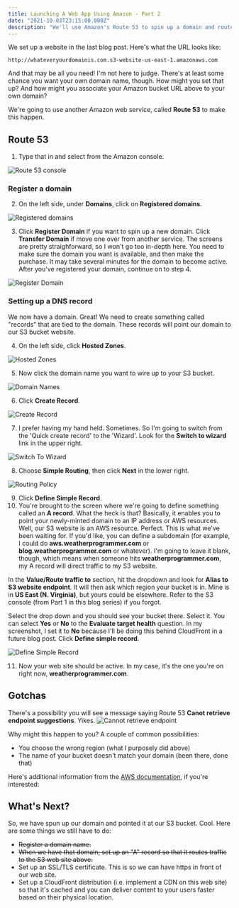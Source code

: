 ```yaml
---
title: Launching A Web App Using Amazon - Part 2
date: "2021-10-03T23:15:00.000Z"
description: "We'll use Amazon's Route 53 to spin up a domain and route it to our S3 bucket."
---
```


We set up a website in the last blog post. Here's what the URL looks like:

`http://whateveryourdomainis.com.s3-website-us-east-1.amazonaws.com`

And that may be all you need! I'm not here to judge. There's at least some chance you want your own domain name, though. How might you set that up? And how might you associate your Amazon bucket URL above to your own domain? 

We're going to use another Amazon web service, called **Route 53** to make this happen. 

## Route 53

1. Type that in and select from the Amazon console.

![Route 53 console](./console_route53.png)

### Register a domain

2. On the left side, under **Domains**, click on **Registered domains**.

![Registered domains](./registered_domains.png)

3. Click **Register Domain** if you want to spin up a new domain. Click **Transfer Domain** if move one over from another service. The screens are pretty straighforward, so I won't go too in-depth here. You need to make sure the domain you want is available, and then make the purchase. It may take several minutes for the domain to become active. After you've registered your domain, continue on to step 4.

![Register Domain](./register_domain.png)
 
### Setting up a DNS record

We now have a domain. Great! We need to create something called "records" that are tied to the domain. These records will point our domain to our S3 bucket website.

4. On the left side, click **Hosted Zones**.

![Hosted Zones](./hosted_zones_link.png)

5. Now click the domain name you want to wire up to your S3 bucket.

![Domain Names](./domain_names.png)

6. Click **Create Record**.

![Create Record](./create_record_link.png)

7. I prefer having my hand held. Sometimes. So I'm going to switch from the 'Quick create record' to the 'Wizard'. Look for the **Switch to wizard** link in the upper right.

![Switch To Wizard](./switch_to_wizard.png)

8. Choose **Simple Routing**, then click **Next** in the lower right.

![Routing Policy](./routing_policy.png)

9. Click **Define Simple Record**.
10. You're brought to the screen where we're going to define something called an **A record**. What the heck is that? Basically, it enables you to point your newly-minted domain to an IP address or AWS resources. Well, our S3 website is an AWS resource. Perfect. This is what we've been waiting for. If you'd like, you can define a subdomain (for example, I could do **aws.weatherprogrammer.com** or **blog.weatherprogrammer.com** or whatever). I'm going to leave it blank, though, which means when someone hits **weatherprogrammer.com**, my A record will direct traffic to my S3 website.

In the **Value/Route traffic to** section, hit the dropdown and look for **Alias to S3 website endpoint**. It will then ask which region your bucket is in. Mine is in **US East (N. Virginia)**, but yours could be elsewhere. Refer to the S3 console (from Part 1 in this blog series) if you forgot.

Select the drop down and you should see your bucket there. Select it. You can select **Yes** or **No** to the **Evaluate target health** question. In my screenshot, I set it to **No** because I'll be doing this behind CloudFront in a future blog post. Click **Define simple record**.

![Define Simple Record](./define_simple_record.png)

11. Now your web site should be active. In my case, it's the one you're on right now, **weatherprogrammer.com**.

## Gotchas

There's a possibility you will see a message saying Route 53 **Canot retrieve endpoint suggestions**. Yikes. 
![Cannot retrieve endpoint](./cant_retrieve_endpoint.png)

Why might this happen to you? A couple of common possibilities:

- You choose the wrong region (what I purposely did above)
- The name of your bucket doesn't match your domain (been there, done that)

Here's additional information from the [AWS documentation](https://docs.aws.amazon.com/Route53/latest/DeveloperGuide/troubleshooting-s3-bucket-website-hosting.html), if you're interested:


## What's Next?

So, we have spun up our domain and pointed it at our S3 bucket. Cool. Here are some things we still have to do:

* ~~Register a domain name.~~
* ~~When we have that domain, set up an "A" record so that it routes traffic to the S3 web site above.~~
* Set up an SSL/TLS certificate. This is so we can have https in front of our web site.
* Set up a CloudFront distribution (i.e. implement a CDN on this web site) so that it's cached and you can deliver content to your users faster based on their physical location.